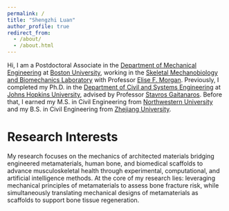 ```yaml
---
permalink: /
title: "Shengzhi Luan"
author_profile: true
redirect_from: 
  - /about/
  - /about.html
---
```


Hi, I am a Postdoctoral Associate in the [Department of Mechanical Engineering](https://www.bu.edu/eng/academics/departments-and-divisions/mechanical-engineering/) at [Boston University](https://www.bu.edu/), working in the [Skeletal Mechanobiology and Biomechanics Laboratory](https://morganresearchlab.org/) with Professor [Elise F. Morgan](https://www.bu.edu/eng/profile/elise-morgan-ph-d/). Previously, I completed my Ph.D. in the [Department of Civil and Systems Engineering](https://engineering.jhu.edu/case/) at [Johns Hopkins University](https://www.jhu.edu/), advised by Professor [Stavros Gaitanaros](https://orbit.dtu.dk/en/persons/stavros-gaitanaros/). Before that, I earned my M.S. in Civil Engineering from [Northwestern University](https://www.northwestern.edu/) and my B.S. in Civil Engineering from [Zhejiang University](https://www.zju.edu.cn/english/).

Research Interests
======
My research focuses on the mechanics of architected materials bridging engineered metamaterials, human bone, and biomedical scaffolds to advance musculoskeletal health through experimental, computational, and artificial intelligence methods. At the core of my research lies: leveraging mechanical principles of metamaterials to assess bone fracture risk, while simultaneously translating mechanical designs of metamaterials as scaffolds to support bone tissue regeneration.
